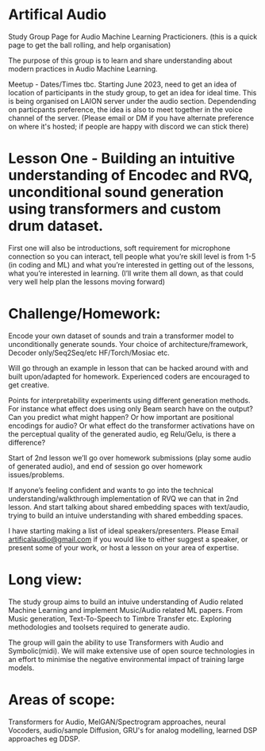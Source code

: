 # Artifical Audio

Study Group Page for Audio Machine Learning Practicioners. (this is a quick page to get the ball rolling, and help organisation)

The purpose of this group is to learn and share understanding about modern practices in Audio Machine Learning. 

Meetup - Dates/Times tbc. Starting June 2023, need to get an idea of location of participants in the study group, 
to get an idea for ideal time. This is being organised on LAION server under the audio section. Dependending on particpants preference, the idea is also to meet together in the voice channel of the server. (Please email or DM if you have alternate preference on where it's hosted; if people are happy with discord we can stick there) 

# Lesson One - Building an intuitive understanding of Encodec and RVQ, unconditional sound generation using transformers and custom drum dataset. 

First one will also be introductions, soft requirement for microphone connection so you can interact, tell people what you’re skill level is from 1-5 (in coding and ML) and what you’re interested in getting out of the lessons, what you’re interested in learning. (I’ll write them all down, as that could very well help plan the lessons moving forward)

# Challenge/Homework: 

Encode your own dataset of sounds and train a transformer model to unconditionally generate sounds. Your choice of architecture/framework, Decoder only/Seq2Seq/etc HF/Torch/Mosiac etc. 

Will go through an example in lesson that can be hacked around with and built upon/adapted for homework. Experienced coders are encouraged to get creative. 

Points for interpretability experiments using different generation methods. For instance what effect does using only Beam search have on the output? Can you predict what might happen? Or how important are positional encodings for audio? Or what effect do the transformer activations have on the perceptual quality of the generated audio, eg Relu/Gelu, is there a difference? 

Start of 2nd lesson we’ll go over homework submissions (play some audio of generated audio), and end of session go over homework issues/problems.  

If anyone’s feeling confident and wants to go into the technical understanding/walkthrough implementation of RVQ we can that in 2nd lesson. And start talking about shared embedding spaces with text/audio, trying to build an intuive understanding with shared embedding spaces. 

I have starting making a list of ideal speakers/presenters. Please Email artificalaudio@gmail.com if you would like to either suggest a speaker, or present some of your work, or host a lesson on your area of expertise. 

# Long view:

The study group aims to build an intuive understanding of Audio related Machine Learning and implement Music/Audio related ML papers. From Music generation, Text-To-Speech to Timbre Transfer etc. Exploring methodologies and toolsets required to generate audio. 

The group will gain the ability to use Transformers with Audio and Symbolic(midi). We will make extensive use of open source technologies in an effort to minimise the negative environmental impact of training large models. 

# Areas of scope:

Transformers for Audio, MelGAN/Spectrogram approaches, neural Vocoders, audio/sample Diffusion, GRU's for analog modelling, learned DSP approaches eg DDSP.   
